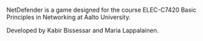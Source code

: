 NetDefender is a game designed for the course ELEC-C7420 Basic Principles in Networking at Aalto University.

Developed by Kabir Bissessar and Maria Lappalainen.
